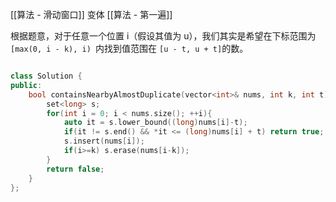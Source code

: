 [[算法 - 滑动窗口]] 变体
[[算法 - 第一遍]]



根据题意，对于任意一个位置 i（假设其值为 u），我们其实是希望在下标范围为 `[max(0, i - k), i) `内找到值范围在 `[u - t, u + t]`的数。



```c++

class Solution {
public:
    bool containsNearbyAlmostDuplicate(vector<int>& nums, int k, int t) {
        set<long> s;
        for(int i = 0; i < nums.size(); ++i){
            auto it = s.lower_bound((long)nums[i]-t);
            if(it != s.end() && *it <= (long)nums[i] + t) return true;
            s.insert(nums[i]);
            if(i>=k) s.erase(nums[i-k]);
        }
        return false;
    }
};
```